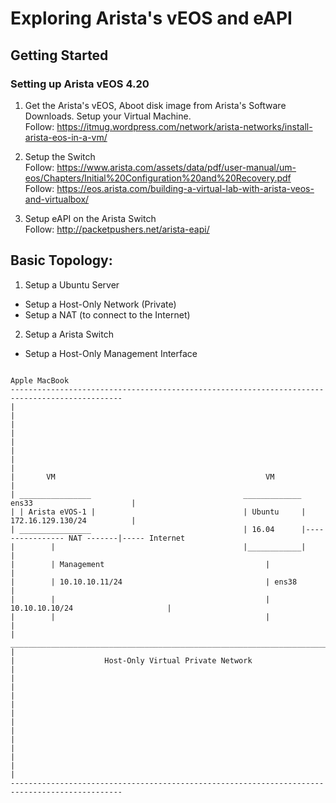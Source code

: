 # Exploring Arista's vEOS and eAPI

## Getting Started

### Setting up Arista vEOS 4.20

1. Get the Arista's vEOS, Aboot disk image from Arista's Software Downloads. Setup your Virtual Machine. <br>
Follow: https://itmug.wordpress.com/network/arista-networks/install-arista-eos-in-a-vm/

2. Setup the Switch <br>
Follow: https://www.arista.com/assets/data/pdf/user-manual/um-eos/Chapters/Initial%20Configuration%20and%20Recovery.pdf <br>
Follow: https://eos.arista.com/building-a-virtual-lab-with-arista-veos-and-virtualbox/

3. Setup eAPI on the Arista Switch <br>
Follow: http://packetpushers.net/arista-eapi/ <br>

## Basic Topology:

1. Setup a Ubuntu Server 
+ Setup a Host-Only Network (Private)
+ Setup a NAT (to connect to the Internet)

2. Setup a Arista Switch 
+ Setup a Host-Only Management Interface

```

Apple MacBook
-----------------------------------------------------------------------------------------------
|                                                                                             |
|                                                                                             |
|                                                                                             |
|                                                                                             |
|       VM                                               VM                                   |
| ________________                                  _____________  ens33                      |
| | Arista eVOS-1 |                                 | Ubuntu     | 172.16.129.130/24          |
| ________________                                  | 16.04      |---------------- NAT -------|----- Internet 
|        |                                          |____________|                            |
|        | Management                                    |                                    |
|        | 10.10.10.11/24                                | ens38                              |
|        |                                               | 10.10.10.10/24                     |
|        |                                               |                                    |
| _____________________________________________________________________________               |
|                    Host-Only Virtual Private Network                                        |
|                                                                                             |
|                                                                                             |
|                                                                                             |
|                                                                                             |
|                                                                                             |
|                                                                                             |
-----------------------------------------------------------------------------------------------
```


